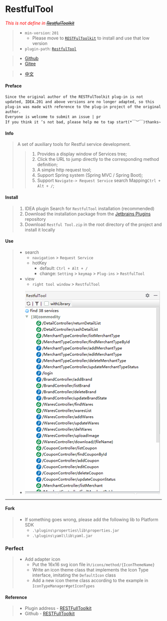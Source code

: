 # RestfulTool

<em style="color: red">This is not define in [~~RestfulToolkit~~]()</u></em>

> - `min-version`: `201`
>   * Please move to [`RESTFulToolkit`](https://plugins.jetbrains.com/plugin/10292-restfultoolkit) to install and use that low version
> - `plugin-path`: [`RestfulTool`](https://plugins.jetbrains.com/plugin/14280-restfultool)

> + [Github](https://github.com/ZhangYuanSheng1217/RestfulTool)
> + [Gitee](https://gitee.com/zys981029/RestfulTool)

> - [中文](./README_zh.md)

#### Preface
    Since the original author of the RESTFulToolkit plug-in is not updated, IDEA.201 and above versions are no longer adapted, so this plug-in was made with reference to the plug-in project of the original author.
    Everyone is welcome to submit an issue | pr
    If you think it ’s not bad, please help me to tap start(*￣︶￣)thanks~

#### Info
> A set of auxiliary tools for Restful service development.
>> 1. Provides a display window of Services tree;
>> 2. Click the URL to jump directly to the corresponding method definition;
>> 3. A simple http request tool;
>> 4. Support Spring system (Spring MVC / Spring Boot);
>> 5. Support `Navigate-> Request Service` search Mapping` Ctrl + Alt + / `;

#### Install
> 1. IDEA plugin Search for `RestfulTool` installation (recommended)
> 2. Download the installation package from the [Jetbrains Plugins](https://plugins.jetbrains.com/plugin/14280-restfultool/versions) repository
> 3. Download `Restful Tool.zip` in the root directory of the project and install it locally

#### Use
> * search
>   - `navigation` > `Request Service`
>   - hotKey
>       - default: `Ctrl + Alt + /`
>       - change: `Setting` > `keymap` > `Plug-ins` > `RestfulTool`
> * view
>   - `right tool window` > `RestfulTool`
> - ![gif](resources/tips/images/tip.gif)

****
#### Fork
> - If something goes wrong, please add the following lib to Platform SDK
>   - `.\plugins\properties\lib\properties.jar`
>   - `.\plugins\yaml\lib\yaml.jar`

### Perfect
> - Add adapter icon
>   - Put the 16x16 svg icon file in`/icons/method/{IconThemeName}`
>   - Write an icon theme class that implements the Icon Type interface, imitating the `DefaultIcon` class
>   - Add a new icon theme class according to the example in `IconTypeManager#getIconTypes`

#### Reference
> + Plugin address - [RESTFullToolkit](https://plugins.jetbrains.com/plugin/10292-restfultoolkit/)
> + Github - [RESTFullToolkit](https://github.com/mrmanzhaow/RestfulToolkit)
